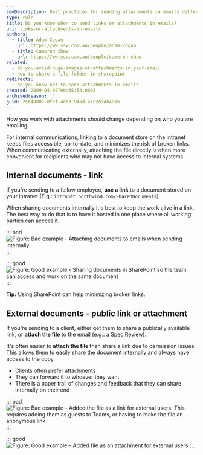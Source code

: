 ```yaml
---
seoDescription: Best practices for sending attachments in emails differ depending on whether you're communicating with internal or external parties. For internal communications, consider sharing links to a document store on your intranet to minimize broken links and keep the work alive.
type: rule
title: Do you know when to send links or attachments in emails?
uri: links-or-attachments-in-emails
authors:
  - title: Adam Cogan
    url: https://ww.ssw.com.au/people/adam-cogan
  - title: Cameron Shaw
    url: https://ww.ssw.com.au/people/cameron-shaw
related:
  - do-you-avoid-huge-images-or-attachments-in-your-email
  - how-to-share-a-file-folder-in-sharepoint
redirects:
  - do-you-know-not-to-send-attachments-in-emails
created: 2009-04-08T09:35:54.000Z
archivedreason: ''
guid: 25648802-8fef-4ddd-94ad-41c2d3d649ab
---
```


How you work with attachments should change depending on who you are emailing.

For internal communications, linking to a document store on the intranet keeps files accessible, up-to-date, and minimizes the risk of broken links. When communicating externally, attaching the file directly is often more convenient for recipients who may not have access to internal systems.

<!--endintro-->

## Internal documents - link

If you're sending to a fellow employee, **use a link** to a document stored on your intranet (E.g.: `intranet.northwind.com/SharedDocuments`).

When sharing documents internally it's best to keep the work alive in a link. The best way to do that is to have it hosted in one place where all working parties can access it.

::: bad
![Figure: Bad example - Attaching documents to emails when sending internally](bad-example-email-attachments.png)
:::

::: good
![Figure: Good example - Sharing documents in SharePoint so the team can access and work on the same document](good-example-sharepoint.png)
:::

**Tip:** Using SharePoint can help minimizing broken links.

## External documents - public link or attachment

If you're sending to a client, either get them to share a publically available link, or **attach the file** to the email (e.g.: a Spec Review).

It's often easier to **attach the file** than share a link due to permission issues. This allows them to easily share the document internally and always have access to the copy.

- Clients often prefer attachments
- They can forward it to whoever they want
- There is a paper trail of changes and feedback that they can share internally on their end

::: bad
![Figure: Bad example – Added the file as a link for external users. This requires adding them as guests to Teams, or having to make the file an anonymous link](email-bad-example.png)
:::

::: good
![Figure: Good example – Added file as an attachment for external users](email-external-good-example.png)
:::
